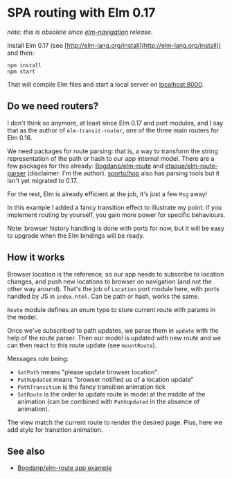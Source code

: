 # SPA routing with Elm 0.17

_note: this is obsolete since [elm-navigation](https://github.com/elm-lang/navigation) release_.


Install Elm 0.17 (see
[http://elm-lang.org/install](http://elm-lang.org/install)) and then:

```shell
npm install
npm start
```

That will compile Elm files and start a local server on [localhost:8000](http://localhost:8000).


## Do we need routers?

I don't think so anymore, at least since Elm 0.17 and port modules, and I say that as the author of `elm-transit-router`, one of the three main routers for Elm 0.16.

We need packages for route parsing: that is, a way to transform the string representation of the path or hash to our app internal model. There are a few packages for this already: [Bogdanp/elm-route](https://github.com/Bogdanp/elm-route) and [etaque/elm-route-parser](https://github.com/etaque/elm-route-parser) (disclaimer: I'm the author). [sporto/hop](https://github.com/sporto/hop) also has parsing tools but it isn't yet migrated to 0.17.

For the rest, Elm is already efficient at the job, it's just a few `Msg` away!

In this example I added a fancy transition effect to illustrate my point: if you implement routing by yourself, you gain more power for specific behaviours.

Note: browser history handling is done with ports for now, but it will be easy to upgrade when the Elm bindings will be ready.


## How it works

Browser location is the reference, so our app needs to subscribe to location changes, and push new locations to browser on navigation (and not the other way around). That's the job of `Location` port module here, with ports handled by JS in `index.html`. Can be path or hash, works the same.

`Route` module defines an enum type to store current route with params in the model.

Once we've subscribed to path updates, we parse them in `update` with the help of the route parser. Then our model is updated with new route and we can then react to this route update (see `mountRoute`).

Messages role being:

* `SetPath` means "please update browser location"
* `PathUpdated` means "browser notified us of a location update"
* `PathTransition` is the fancy transition animation tick
* `SetRoute` is the order to update route in model at the middle of the animation (can be combined with `PathUpdated` in the absence of animation).

The view match the current route to render the desired page. Plus, here we add style for transition animation.

## See also

 * [Bogdanp/elm-route app example](https://github.com/Bogdanp/elm-route/tree/master/examples/app)
